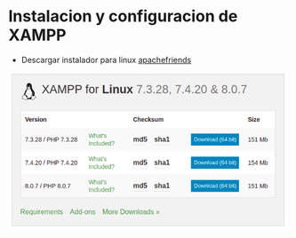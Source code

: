 # Instalacion y configuracion de XAMPP

* Descargar instalador para linux [apachefriends](https://www.apachefriends.org/download.html)

<p align="center">
  <img src="images/xampp1.png" alt="instalacion en Linux" title="instalacion en Linux" />
</p>

